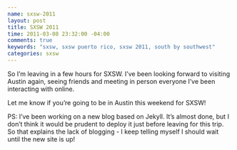 ```yaml
---
name: sxsw-2011
layout: post
title: SXSW 2011
time: 2011-03-08 23:32:00 -04:00
comments: true
keywords: "sxsw, sxsw puerto rico, sxsw 2011, south by southwest"
categories: sxsw
---
```


So I’m leaving in a few hours for SXSW. I’ve been looking forward to visiting Austin again, seeing friends and meeting in person everyone I’ve been interacting with online.

Let me know if you’re going to be in Austin this weekend for SXSW!

PS: I’ve been working on a new blog based on Jekyll. It’s almost done, but I don’t think it would be prudent to deploy it just before leaving for this trip. So that explains the lack of blogging - I keep telling myself I should wait until the new site is up!
